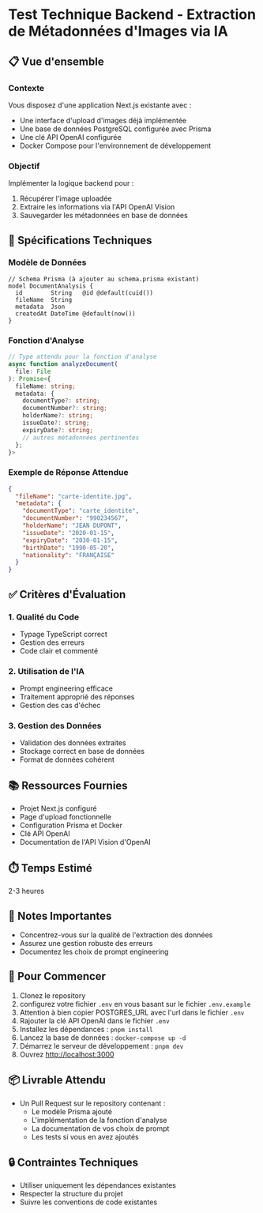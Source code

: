 
# Test Technique Backend - Extraction de Métadonnées d'Images via IA

## 📋 Vue d'ensemble

### Contexte
Vous disposez d'une application Next.js existante avec :
- Une interface d'upload d'images déjà implémentée
- Une base de données PostgreSQL configurée avec Prisma
- Une clé API OpenAI configurée
- Docker Compose pour l'environnement de développement

### Objectif
Implémenter la logique backend pour :
1. Récupérer l'image uploadée
2. Extraire les informations via l'API OpenAI Vision
3. Sauvegarder les métadonnées en base de données

## 🔧 Spécifications Techniques

### Modèle de Données
```prisma
// Schema Prisma (à ajouter au schema.prisma existant)
model DocumentAnalysis {
  id        String   @id @default(cuid())
  fileName  String
  metadata  Json
  createdAt DateTime @default(now())
}
```

### Fonction d'Analyse
```typescript
// Type attendu pour la fonction d'analyse
async function analyzeDocument(
  file: File
): Promise<{
  fileName: string;
  metadata: {
    documentType?: string;
    documentNumber?: string;
    holderName?: string;
    issueDate?: string;
    expiryDate?: string;
    // autres métadonnées pertinentes
  };
}>
```

### Exemple de Réponse Attendue
```json
{
  "fileName": "carte-identite.jpg",
  "metadata": {
    "documentType": "carte_identite",
    "documentNumber": "990234567",
    "holderName": "JEAN DUPONT",
    "issueDate": "2020-01-15",
    "expiryDate": "2030-01-15",
    "birthDate": "1990-05-20",
    "nationality": "FRANÇAISE"
  }
}
```

## ✅ Critères d'Évaluation

### 1. Qualité du Code
- Typage TypeScript correct
- Gestion des erreurs
- Code clair et commenté

### 2. Utilisation de l'IA
- Prompt engineering efficace
- Traitement approprié des réponses
- Gestion des cas d'échec

### 3. Gestion des Données
- Validation des données extraites
- Stockage correct en base de données
- Format de données cohérent

## 📚 Ressources Fournies
- Projet Next.js configuré
- Page d'upload fonctionnelle
- Configuration Prisma et Docker
- Clé API OpenAI
- Documentation de l'API Vision d'OpenAI

## ⏱️ Temps Estimé
2-3 heures

## 📝 Notes Importantes
- Concentrez-vous sur la qualité de l'extraction des données
- Assurez une gestion robuste des erreurs
- Documentez les choix de prompt engineering

## 🚀 Pour Commencer

1. Clonez le repository
2. configurez votre fichier `.env` en vous basant sur le fichier `.env.example`
3. Attention à bien copier POSTGRES_URL avec l'url dans le fichier `.env`
4. Rajouter la clé API OpenAI dans le fichier `.env`
5. Installez les dépendances : `pnpm install`
6. Lancez la base de données : `docker-compose up -d`
7. Démarrez le serveur de développement : `pnpm dev`
8. Ouvrez [http://localhost:3000](http://localhost:3000)

## 📦 Livrable Attendu

- Un Pull Request sur le repository contenant :
    - Le modèle Prisma ajouté
    - L'implémentation de la fonction d'analyse
    - La documentation de vos choix de prompt
    - Les tests si vous en avez ajoutés

## 🔒 Contraintes Techniques
- Utiliser uniquement les dépendances existantes
- Respecter la structure du projet
- Suivre les conventions de code existantes